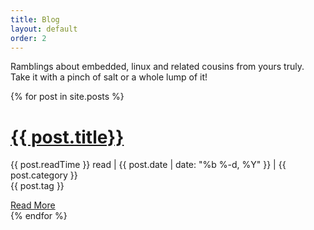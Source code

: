 ```yaml
---
title: Blog
layout: default
order: 2
---
```


<p class="text-muted">Ramblings about embedded, linux and related cousins from yours truly. <br>
Take it with a pinch of salt or a whole lump of it!
</p>

{% for post in site.posts %}
  <div class="card border-light">
    <div class="card-body">
      <h1 class="card-title"><a href="{{ post.url }}">{{ post.title}}</a></h1>
      <p class="card-text">
      <a href="#" class="fa fa-clock-o" onclick="return false"></a>{{ post.readTime }} read | 
       <a href="#" class="fa fa-calendar" onclick="return false"></a>{{ post.date | date: "%b %-d, %Y" }} |
       <a href="#" class="fa fa-list-alt" onclick="return false"></a>{{ post.category }}<br>
       <a href="#" class="fa fa-tag" onclick="return false"></a>
       <span class="badge badge-info">{{ post.tag }}</span>
      </p>
      <a href="{{ post.url }}" class="btn btn-outline-success">Read More <span href="#" class="fa fa-arrow-circle-o-right" onclick="return false"></span></a>
    </div>  
  </div>
{% endfor %}
